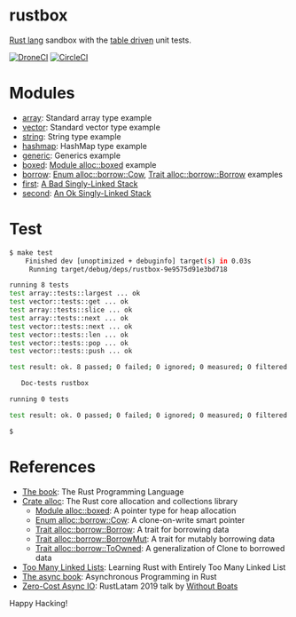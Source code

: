 # rustbox

[Rust lang] sandbox with the [table driven] unit tests.

[![DroneCI]](https://cloud.drone.io/keithnoguchi/rustbox)
[![CircleCI]](https://circleci.com/gh/keithnoguchi/workflows/rustbox)

[Rust lang]: https://www.rust-lang.org
[table driven]: https://dave.cheney.net/2019/05/07/prefer-table-driven-tests
[DroneCI]: https://cloud.drone.io/api/badges/keithnoguchi/rustbox/status.svg
[CircleCI]: https://circleci.com/gh/keithnoguchi/rustbox.svg?style=svg

# Modules

- [array]: Standard array type example
- [vector]: Standard vector type example
- [string]: String type example
- [hashmap]: HashMap type example
- [generic]: Generics example
- [boxed]: [Module alloc::boxed] example
- [borrow]: [Enum alloc::borrow::Cow], [Trait alloc::borrow::Borrow] examples
- [first]: [A Bad Singly-Linked Stack]
- [second]: [An Ok Singly-Linked Stack]

[array]: src/array.rs
[vector]: src/vector.rs
[string]: src/string.rs
[hashmap]: src/hashmap.rs
[generic]: src/generic.rs
[boxed]: src/boxed.rs
[borrow]: src/borrow.rs
[first]: src/first.rs
[second]: src/second.rs
[A Bad Singly-Linked Stack]: http://rust-unofficial.github.io/too-many-lists/first.html
[An Ok Singly-Linked Stack]: http://rust-unofficial.github.io/too-many-lists/second.html

# Test

```sh
$ make test
    Finished dev [unoptimized + debuginfo] target(s) in 0.03s
     Running target/debug/deps/rustbox-9e9575d91e3bd718

running 8 tests
test array::tests::largest ... ok
test vector::tests::get ... ok
test array::tests::slice ... ok
test array::tests::next ... ok
test vector::tests::next ... ok
test vector::tests::len ... ok
test vector::tests::pop ... ok
test vector::tests::push ... ok

test result: ok. 8 passed; 0 failed; 0 ignored; 0 measured; 0 filtered out

   Doc-tests rustbox

running 0 tests

test result: ok. 0 passed; 0 failed; 0 ignored; 0 measured; 0 filtered out

$
```

# References

- [The book]: The Rust Programming Language
- [Crate alloc]: The Rust core allocation and collections library
  - [Module alloc::boxed]: A pointer type for heap allocation
  - [Enum alloc::borrow::Cow]: A clone-on-write smart pointer
  - [Trait alloc::borrow::Borrow]: A trait for borrowing data
  - [Trait alloc::borrow::BorrowMut]: A trait for mutably borrowing data
  - [Trait alloc::borrow::ToOwned]: A generalization of Clone to borrowed data
- [Too Many Linked Lists]: Learning Rust with Entirely Too Many Linked List
- [The async book]: Asynchronous Programming in Rust
- [Zero-Cost Async IO]: RustLatam 2019 talk by [Without Boats]

[The book]: https://doc.rust-lang.org/stable/book/
[Crate alloc]: https://doc.rust-lang.org/alloc/index.html
[Module alloc::boxed]: https://doc.rust-lang.org/alloc/boxed/index.html
[Enum alloc::borrow::Cow]: https://doc.rust-lang.org/alloc/borrow/enum.Cow.html
[Trait alloc::borrow::Borrow]: https://doc.rust-lang.org/alloc/borrow/trait.Borrow.html
[Trait alloc::borrow::BorrowMut]: https://doc.rust-lang.org/alloc/borrow/trait.BorrowMut.html
[Trait alloc::borrow::ToOwned]: https://doc.rust-lang.org/alloc/borrow/trait.ToOwned.html
[Too Many Linked Lists]: http://rust-unofficial.github.io/too-many-lists/
[The async book]: https://rust-lang.github.io/async-book/
[Zero-Cost Async IO]: https://www.youtube.com/watch?v=skos4B5x7qE
[Without Boats]: https://github.com/withoutboats

Happy Hacking!

